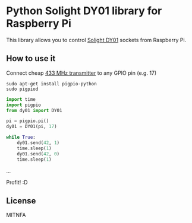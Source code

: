 Python Solight DY01 library for Raspberry Pi
============================================

This library allows you to control [Solight DY01](https://www.nay.sk/solid-dy01-dialkovo-ovladane-zasuvky-set-3-1) sockets from Raspberry Pi.

How to use it
-------------

Connect cheap [433 MHz transmitter](https://www.robotshop.com/en/seeedstudio-433mhz-low-cost-transmitter-receiver-pair.html) to any GPIO pin (e.g. 17)

```
sudo apt-get install pigpio-python
sudo pigpiod
```

```python
import time
import pigpio
from dy01 import DY01

pi = pigpio.pi()
dy01 = DY01(pi, 17)

while True:
	dy01.send(42, 1)
	time.sleep(1)
	dy01.send(42, 0)
	time.sleep(1)
```

...

Profit! :D

License
-------

MITNFA

